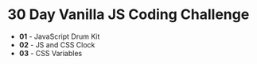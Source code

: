 # 30 Day Vanilla JS Coding Challenge

- **01** - JavaScript Drum Kit
- **02** - JS and CSS Clock
- **03** - CSS Variables
